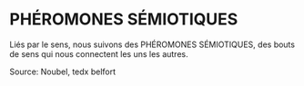 # PHÉROMONES SÉMIOTIQUES

Liés par le sens, nous suivons des PHÉROMONES SÉMIOTIQUES, des bouts de sens qui nous connectent les uns les autres.

Source: Noubel, tedx belfort
